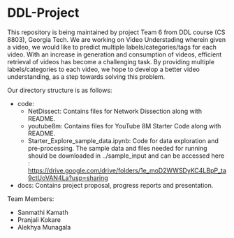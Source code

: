 # DDL-Project
This repository is being maintained by project Team 6 from DDL course (CS 8803), Georgia Tech. We are working on Video Understading wherein given a video, we would like to predict multiple labels/categories/tags for each video. With an increase in generation and consumption of videos, efficient retrieval of videos has become a challenging task. By providing multiple labels/categories to each video, we hope to develop a better video understanding, as a step towards solving this problem. 

Our directory structure is as follows:
- code:
  - NetDissect: Contains files for Network Dissection along with README.
  - youtube8m: Contains files for YouTube 8M Starter Code along with README.
  - Starter_Explore_sample_data.ipynb: Code for data exploration and pre-processing. The sample data and files needed for running should be downloaded in ../sample_input and can be accessed here : https://drive.google.com/drive/folders/1e_moD2WWSDyKC4LBpP_ta9ctUoVAN4La?usp=sharing  
- docs: Contains project proposal, progress reports and presentation.

Team Members:
- Sanmathi Kamath
- Pranjali Kokare
- Alekhya Munagala
